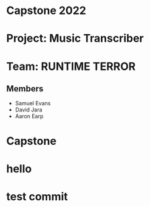 # Capstone 2022

# Project: Music Transcriber

# Team: RUNTIME TERROR

## Members
- Samuel Evans
- David Jara
- Aaron Earp

# Capstone
# hello
# test commit
